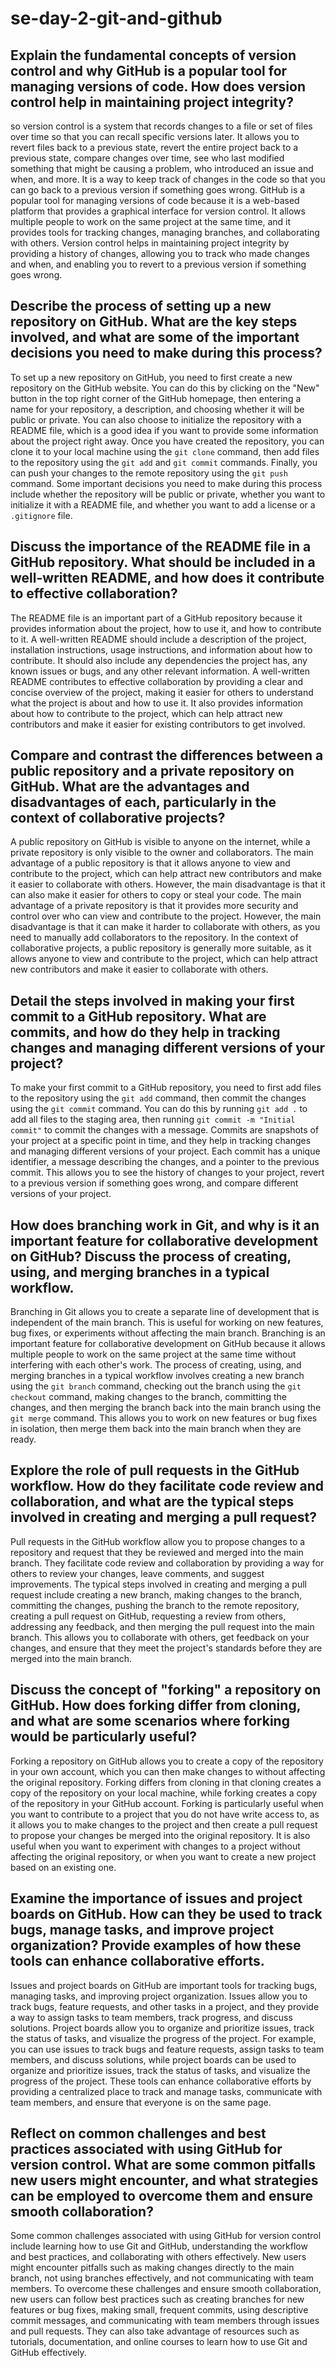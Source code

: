 # se-day-2-git-and-github
## Explain the fundamental concepts of version control and why GitHub is a popular tool for managing versions of code. How does version control help in maintaining project integrity?
so version control is a system that records changes to a file or set of files over time so that you can recall specific versions later. It allows you to revert files back to a previous state, revert the entire project back to a previous state, compare changes over time, see who last modified something that might be causing a problem, who introduced an issue and when, and more. It is a way to keep track of changes in the code so that you can go back to a previous version if something goes wrong. GitHub is a popular tool for managing versions of code because it is a web-based platform that provides a graphical interface for version control. It allows multiple people to work on the same project at the same time, and it provides tools for tracking changes, managing branches, and collaborating with others. Version control helps in maintaining project integrity by providing a history of changes, allowing you to track who made changes and when, and enabling you to revert to a previous version if something goes wrong.

## Describe the process of setting up a new repository on GitHub. What are the key steps involved, and what are some of the important decisions you need to make during this process?
To set up a new repository on GitHub, you need to first create a new repository on the GitHub website. You can do this by clicking on the "New" button in the top right corner of the GitHub homepage, then entering a name for your repository, a description, and choosing whether it will be public or private. You can also choose to initialize the repository with a README file, which is a good idea if you want to provide some information about the project right away. Once you have created the repository, you can clone it to your local machine using the `git clone` command, then add files to the repository using the `git add` and `git commit` commands. Finally, you can push your changes to the remote repository using the `git push` command. Some important decisions you need to make during this process include whether the repository will be public or private, whether you want to initialize it with a README file, and whether you want to add a license or a `.gitignore` file.

## Discuss the importance of the README file in a GitHub repository. What should be included in a well-written README, and how does it contribute to effective collaboration?
The README file is an important part of a GitHub repository because it provides information about the project, how to use it, and how to contribute to it. A well-written README should include a description of the project, installation instructions, usage instructions, and information about how to contribute. It should also include any dependencies the project has, any known issues or bugs, and any other relevant information. A well-written README contributes to effective collaboration by providing a clear and concise overview of the project, making it easier for others to understand what the project is about and how to use it. It also provides information about how to contribute to the project, which can help attract new contributors and make it easier for existing contributors to get involved.

## Compare and contrast the differences between a public repository and a private repository on GitHub. What are the advantages and disadvantages of each, particularly in the context of collaborative projects?
A public repository on GitHub is visible to anyone on the internet, while a private repository is only visible to the owner and collaborators. The main advantage of a public repository is that it allows anyone to view and contribute to the project, which can help attract new contributors and make it easier to collaborate with others. However, the main disadvantage is that it can also make it easier for others to copy or steal your code. The main advantage of a private repository is that it provides more security and control over who can view and contribute to the project. However, the main disadvantage is that it can make it harder to collaborate with others, as you need to manually add collaborators to the repository. In the context of collaborative projects, a public repository is generally more suitable, as it allows anyone to view and contribute to the project, which can help attract new contributors and make it easier to collaborate with others.

## Detail the steps involved in making your first commit to a GitHub repository. What are commits, and how do they help in tracking changes and managing different versions of your project?
To make your first commit to a GitHub repository, you need to first add files to the repository using the `git add` command, then commit the changes using the `git commit` command. You can do this by running `git add .` to add all files to the staging area, then running `git commit -m "Initial commit"` to commit the changes with a message. Commits are snapshots of your project at a specific point in time, and they help in tracking changes and managing different versions of your project. Each commit has a unique identifier, a message describing the changes, and a pointer to the previous commit. This allows you to see the history of changes to your project, revert to a previous version if something goes wrong, and compare different versions of your project.

## How does branching work in Git, and why is it an important feature for collaborative development on GitHub? Discuss the process of creating, using, and merging branches in a typical workflow.
Branching in Git allows you to create a separate line of development that is independent of the main branch. This is useful for working on new features, bug fixes, or experiments without affecting the main branch. Branching is an important feature for collaborative development on GitHub because it allows multiple people to work on the same project at the same time without interfering with each other's work. The process of creating, using, and merging branches in a typical workflow involves creating a new branch using the `git branch` command, checking out the branch using the `git checkout` command, making changes to the branch, committing the changes, and then merging the branch back into the main branch using the `git merge` command. This allows you to work on new features or bug fixes in isolation, then merge them back into the main branch when they are ready.

## Explore the role of pull requests in the GitHub workflow. How do they facilitate code review and collaboration, and what are the typical steps involved in creating and merging a pull request?
Pull requests in the GitHub workflow allow you to propose changes to a repository and request that they be reviewed and merged into the main branch. They facilitate code review and collaboration by providing a way for others to review your changes, leave comments, and suggest improvements. The typical steps involved in creating and merging a pull request include creating a new branch, making changes to the branch, committing the changes, pushing the branch to the remote repository, creating a pull request on GitHub, requesting a review from others, addressing any feedback, and then merging the pull request into the main branch. This allows you to collaborate with others, get feedback on your changes, and ensure that they meet the project's standards before they are merged into the main branch.

## Discuss the concept of "forking" a repository on GitHub. How does forking differ from cloning, and what are some scenarios where forking would be particularly useful?
Forking a repository on GitHub allows you to create a copy of the repository in your own account, which you can then make changes to without affecting the original repository. Forking differs from cloning in that cloning creates a copy of the repository on your local machine, while forking creates a copy of the repository in your GitHub account. Forking is particularly useful when you want to contribute to a project that you do not have write access to, as it allows you to make changes to the project and then create a pull request to propose your changes be merged into the original repository. It is also useful when you want to experiment with changes to a project without affecting the original repository, or when you want to create a new project based on an existing one.

## Examine the importance of issues and project boards on GitHub. How can they be used to track bugs, manage tasks, and improve project organization? Provide examples of how these tools can enhance collaborative efforts.
Issues and project boards on GitHub are important tools for tracking bugs, managing tasks, and improving project organization. Issues allow you to track bugs, feature requests, and other tasks in a project, and they provide a way to assign tasks to team members, track progress, and discuss solutions. Project boards allow you to organize and prioritize issues, track the status of tasks, and visualize the progress of the project. For example, you can use issues to track bugs and feature requests, assign tasks to team members, and discuss solutions, while project boards can be used to organize and prioritize issues, track the status of tasks, and visualize the progress of the project. These tools can enhance collaborative efforts by providing a centralized place to track and manage tasks, communicate with team members, and ensure that everyone is on the same page.

## Reflect on common challenges and best practices associated with using GitHub for version control. What are some common pitfalls new users might encounter, and what strategies can be employed to overcome them and ensure smooth collaboration?
Some common challenges associated with using GitHub for version control include learning how to use Git and GitHub, understanding the workflow and best practices, and collaborating with others effectively. New users might encounter pitfalls such as making changes directly to the main branch, not using branches effectively, and not communicating with team members. To overcome these challenges and ensure smooth collaboration, new users can follow best practices such as creating branches for new features or bug fixes, making small, frequent commits, using descriptive commit messages, and communicating with team members through issues and pull requests. They can also take advantage of resources such as tutorials, documentation, and online courses to learn how to use Git and GitHub effectively.
